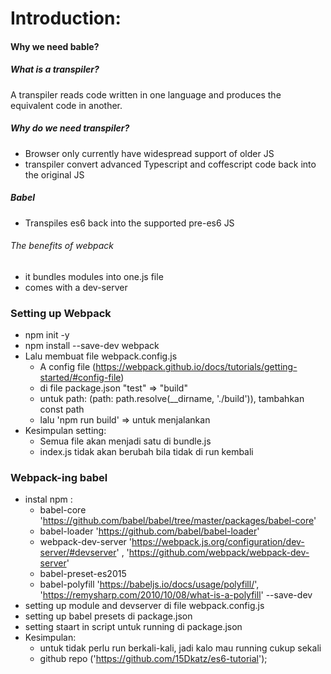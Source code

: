 # Introduction:

#### Why we need bable?

##### What is a transpiler?

A transpiler reads code written in one language and produces the equivalent code in another.

##### Why do we need transpiler?

- Browser only currently have widespread support of older JS
- transpiler convert advanced Typescript and coffescript code back into the original JS

##### Babel

- Transpiles es6 back into the supported pre-es6 JS

###### The benefits of webpack

- it bundles modules into one.js file
- comes with a dev-server

### Setting up Webpack

- npm init -y
- npm install --save-dev webpack
- Lalu membuat file webpack.config.js
    - A config file (https://webpack.github.io/docs/tutorials/getting-started/#config-file)
    - di file package.json "test" => "build"
    - untuk path: (path: path.resolve(__dirname, './build')), tambahkan const path
    - lalu 'npm run build' => untuk menjalankan
- Kesimpulan setting:
    - Semua file akan menjadi satu di bundle.js
    - index.js tidak akan berubah bila tidak di run kembali

### Webpack-ing babel

- instal npm :
    - babel-core 'https://github.com/babel/babel/tree/master/packages/babel-core'
    - babel-loader 'https://github.com/babel/babel-loader'
    - webpack-dev-server 'https://webpack.js.org/configuration/dev-server/#devserver' , 'https://github.com/webpack/webpack-dev-server'
    - babel-preset-es2015
    - babel-polyfill 'https://babeljs.io/docs/usage/polyfill/', 'https://remysharp.com/2010/10/08/what-is-a-polyfill'
    --save-dev
- setting up module and devserver di file webpack.config.js
- setting up babel presets di package.json
- setting staart in script untuk running di package.json
- Kesimpulan: 
    - untuk tidak perlu run berkali-kali, jadi kalo mau running cukup sekali
    - github repo ('https://github.com/15Dkatz/es6-tutorial');